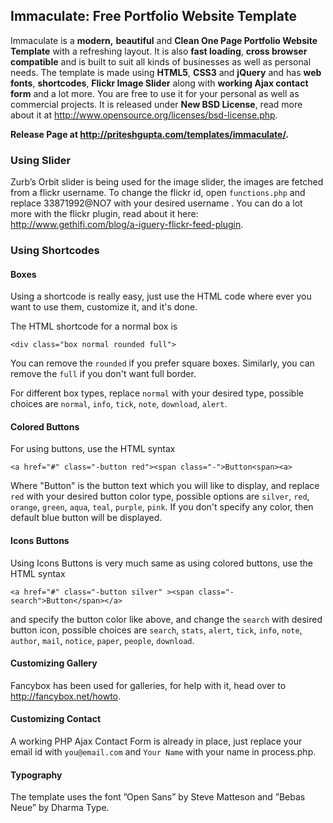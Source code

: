 ## Immaculate: Free Portfolio Website Template

Immaculate is a **modern,** **beautiful** and **Clean One Page
Portfolio Website Template** with a refreshing layout. It is also **fast
loading**, **cross browser compatible** and is built to suit all kinds
of businesses as well as personal needs. The template is made using
**HTML5**, **CSS3** and **jQuery** and has **web fonts**,
**shortcodes**, **Flickr Image Slider** along with **working Ajax
contact form** and a lot more. You are free to use it for your personal
as well as commercial projects. It is released under **New BSD
License**, read more about it at http://www.opensource.org/licenses/bsd-license.php.

**Release Page
at http://priteshgupta.com/templates/immaculate/.**

### Using Slider

Zurb’s Orbit slider is being used for the image slider, the images are fetched from a flickr username. To change the flickr id, open  `functions.php` and replace 33871992@NO7 with your desired username . You can do a lot more with the flickr plugin, read
about it here: http://www.gethifi.com/blog/a-iguery-flickr-feed-plugin.

### Using Shortcodes

#### Boxes

Using a shortcode is really easy, just use the HTML code where ever you want to use them, customize it, and it's done.

The HTML shortcode for a normal box is 

```
<div class="box normal rounded full">
```

You can remove the `rounded` if you prefer square boxes. Similarly, you can remove the `full` if you don't want full border. 

For different box types, replace `normal` with your desired type, possible choices are `normal`, `info`, `tick`,
`note`, `download`, `alert`.

#### Colored Buttons

For using buttons, use the HTML syntax 

```
<a href="#" class="-button red"><span class="-">Button<span><a>
```

Where "Button" is the button text which you will like to display, and replace `red` with your desired button color type, possible options are `silver`, `red`, `orange`, `green`, `aqua`, `teal`, `purple`, `pink`. If you don't specify any color, then default blue button will be displayed.

#### Icons Buttons

Using Icons Buttons is very much same as using colored buttons, use the HTML syntax 

```
<a href="#" class="-button silver" ><span class="-
search">Button</span></a>
```

and specify the button color like above, and change the `search` with desired button icon, possible choices are `search`,
`stats`, `alert`, `tick`, `info`, `note`, `author`, `mail`, `notice`, `paper`, `people`, `download`.

#### Customizing Gallery

Fancybox has been used for galleries, for help with it, head over to http://fancybox.net/howto.

#### Customizing Contact

A working PHP Ajax Contact Form is already in place, just replace your email id with `you@email.com` and `Your Name` with your name in process.php.

#### Typography

The template uses the font ”Open Sans” by Steve Matteson and ”Bebas Neue” by Dharma Type.